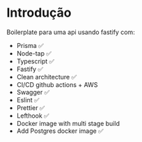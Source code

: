 # Introdução

Boilerplate para uma api usando fastify com:

* Prisma ✅
* Node-tap ✅
* Typescript ✅
* Fastify ✅
* Clean architecture ✅
* CI/CD github actions + AWS
* Swagger ✅
* Eslint ✅
* Prettier ✅
* Lefthook ✅
* Docker image with multi stage build
* Add Postgres docker image ✅
